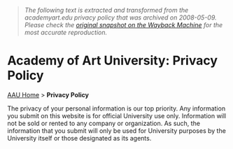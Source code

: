 > *The following text is extracted and transformed from the academyart.edu privacy policy that was archived on 2008-05-09. Please check the [original snapshot on the Wayback Machine](https://web.archive.org/web/20080509195854id_/http%3A//www.academyart.edu/privacy_policy.html) for the most accurate reproduction.*

# Academy of Art University: Privacy Policy

[AAU Home](https://web.archive.org/index.html) > **Privacy Policy**

The privacy of your personal information is our top priority. Any information you submit on this website is for official University use only. Information will not be sold or rented to any company or organization. As such, the information that you submit will only be used for University purposes by the University itself or those designated as its agents.

